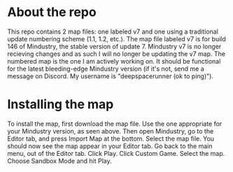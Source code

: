 # About the repo
This repo contains 2 map files: one labeled v7 and one using a traditional update numbering scheme (1.1, 1.2, etc.). The map file labeled v7 is for build 146 of Mindustry, the stable version of update 7. Mindustry v7 is no longer recieving changes and as such I will no longer be updating the v7 map.  The numbered map is the one I am actively working on. It should be functional for the latest bleeding-edge Mindustry version (if it's not, send me a message on Discord. My username is "deepspacerunner (ok to ping)").

# Installing the map
To install the map, first download the map file. Use the one appropriate for your Mindustry version, as seen above. Then open Mindustry, go to the Editor tab, and press Import Map at the bottom. Select the map file. You should now see the map appear in your Editor tab. Go back to the main menu, out of the Editor tab. Click Play. Click Custom Game. Select the map. Choose Sandbox Mode and hit Play.
